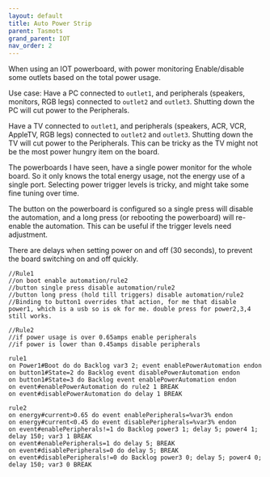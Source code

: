 ```yaml
---
layout: default
title: Auto Power Strip
parent: Tasmots
grand_parent: IOT
nav_order: 2
---
```


When using an IOT powerboard, with power monitoring Enable/disable some outlets based on the total power usage.

Use case:
Have a PC connected to `outlet1`, and peripherals (speakers, monitors, RGB legs) connected to `outlet2` and `outlet3`.
Shutting down the PC will cut power to the Peripherals.

Have a TV connected to `outlet1`, and peripherals (speakers, ACR, VCR, AppleTV, RGB legs) connected to `outlet2` and `outlet3`.
Shutting down the TV will cut power to the Peripherals. This can be tricky as the TV might not be the most power hungry item on the board.

The powerboards I have seen, have a single power monitor for the whole board. So it only knows the total energy usage, not the energy use of a single port. Selecting power trigger levels is tricky, and might take some fine tuning over time.

The button on the powerboard is configured so a single press will disable the automation, and a long press (or rebooting the powerboard) will re-enable the automation. This can be useful if the trigger levels need adjustment.

There are delays when setting power on and off (30 seconds), to prevent the board switching on and off quickly.

```
//Rule1
//on boot enable automation/rule2
//button single press disable automation/rule2
//button long press (hold till triggers) disable automation/rule2
//Binding to button1 overrides that action, for me that disable power1, which is a usb so is ok for me. double press for power2,3,4 still works.

//Rule2
//if power usage is over 0.65amps enable peripherals
//if power is lower than 0.45amps disable peripherals

rule1
on Power1#Boot do do Backlog var3 2; event enablePowerAutomation endon
on button1#State=2 do Backlog event disablePowerAutomation endon 
on button1#State=3 do Backlog event enablePowerAutomation endon 
on event#enablePowerAutomation do rule2 1 BREAK
on event#disablePowerAutomation do delay 1 BREAK

rule2
on energy#current>0.65 do event enablePeripherals=%var3% endon 
on energy#current<0.45 do event disablePeripherals=%var3% endon 
on event#enablePeripherals!=1 do Backlog power3 1; delay 5; power4 1; delay 150; var3 1 BREAK
on event#enablePeripherals=1 do delay 5; BREAK
on event#disablePeripherals=0 do delay 5; BREAK
on event#disablePeripherals!=0 do Backlog power3 0; delay 5; power4 0; delay 150; var3 0 BREAK
```